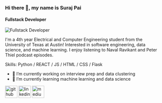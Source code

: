 

### Hi there 👋, my name is Suraj Pai
#### Fullstack Developer
![Fullstack Developer](![image](https://user-images.githubusercontent.com/12988830/233197378-952ddd21-a00d-4e0c-817e-c1f92c343edb.png)
)

I'm a 4th year Electrical and Computer Engineering student from the University of Texas at Austin! Interested in software engineering, data science, and machine learning. I enjoy listening to Naval Ravikant and Peter Thiel podcast episodes.

Skills: Python / REACT / JS / HTML / CSS / Flask

- 🔭 I’m currently working on interview prep and data clustering 
- 🌱 I’m currently learning machine learning and data science 


[<img src='https://cdn.jsdelivr.net/npm/simple-icons@3.0.1/icons/github.svg' alt='github' height='40'>](https://github.com/paisuraj)  [<img src='https://cdn.jsdelivr.net/npm/simple-icons@3.0.1/icons/linkedin.svg' alt='linkedin' height='40'>](https://www.linkedin.com/in/suraj-r-pai/)  [<img src='https://cdn.jsdelivr.net/npm/simple-icons@3.0.1/icons/medium.svg' alt='medium' height='40'>](/@surajpai_29723)  
